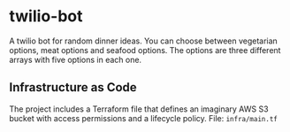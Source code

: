 # twilio-bot
A twilio bot for random dinner ideas. You can choose between vegetarian options, meat options and seafood options. The options are three different arrays with five options in each one.
## Infrastructure as Code

The project includes a Terraform file that defines an imaginary AWS S3 bucket with access permissions and a lifecycle policy.
File: `infra/main.tf`

